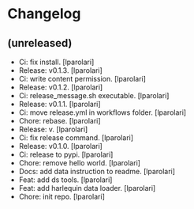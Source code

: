 Changelog
=========


(unreleased)
------------
- Ci: fix install. [lparolari]
- Release: v0.1.3. [lparolari]
- Ci: write content permission. [lparolari]
- Release: v0.1.2. [lparolari]
- Ci: release_message.sh executable. [lparolari]
- Release: v0.1.1. [lparolari]
- Ci: move release.yml in workflows folder. [lparolari]
- Chore: rebase. [lparolari]
- Release: v. [lparolari]
- Ci: fix release command. [lparolari]
- Release: v0.1.0. [lparolari]
- Ci: release to pypi. [lparolari]
- Chore: remove hello world. [lparolari]
- Docs: add data instruction to readme. [lparolari]
- Feat: add ds tools. [lparolari]
- Feat: add harlequin data loader. [lparolari]
- Chore: init repo. [lparolari]


